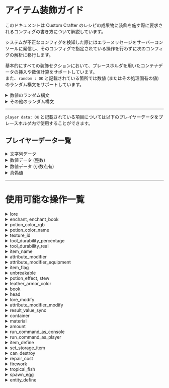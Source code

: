 # アイテム装飾ガイド
このドキュメントは Custom Crafter のレシピの成果物に装飾を施す際に要求されるコンフィグの書き方について解説しています。  
  
システムが不正なコンフィグを検知した際にはエラーメッセージをサーバーコンソールに発信し、そのコンフィグで指定されている操作を行わずに次のコンフィグの解析に移行します。  
  
基本的にすべての装飾セクションにおいて、プレースホルダを用いたコンテナデータの挿入や数値計算をサポートしています。  
また、`random : OK` と記載されている箇所では数値 (またはその処理固有の値) のランダム構文をサポートしています。  
<details><summary>数値のランダム構文</summary>

## 数値のランダム構文
`random[下限?:上限?]` のフォーマットに従ってください。`下限?`, `上限?` はそれぞれ記載されていても、されていなくてもどちらでも良いことを示しています。使用箇所ごとに内部で下/上限値が設定されているので、`random[:]` でも機能します。(なお、コンフィグに記載した下/上限値がシステム内部で設定された値の範囲から外れている場合は、**システム内部で定義された範囲が優先して適用されます。**)  

それらの組み合わせに取りうる値の範囲を以下に列挙します。  
- `random[:]` :  システム内部で設定された下限から上限までの全ての値
- `random[下限:]` : コンフィグに記載された下限値からシステム内部で設定された上限値までの値
- `random[:上限]` : システム内部で設定された下限値からコンフィグに記載された上限値までの値
- `random[下限:上限]` : コンフィグに記載された下限値から上限値までの値

それぞれのシステム内部で設定された下限値、上限値は `random under : ~~~`, `random upper : ~~~` のように記載しています。
</details>

<details><summary>その他のランダム構文</summary>
  
## その他のランダム構文
基本的にランダムに値を取り出す文は `random[値]` の形式を取り、全ての要素を示す `all`、現在含まれている値を示す `self` が用意されています。(一部の構文では `self` が用意されていないことがあります。)  
  
`!` を用いて否定を表すこと、`,` で要素を区切ることも、ほとんどのランダム構文に共通しているルールです。  
</details>

---

`player data: OK` と記載されている項目については以下のプレイヤーデータをプレースホルダ内で使用することができます。  

## プレイヤーデータ一覧
<details><summary>文字列データ</summary>

### 文字列データ
- `$PLAYER_NAME$` : プレイヤー名
- `$PLAYER_UUID$` : プレイヤーの UUID
- `$PLAYER_CURRENT_WORLD$` : プレイヤーが存在するワールド名
- `$PLAYER_DISPLAYED_NAME$` : 他プレイヤーに表示されるプレイヤー名
- `$PLAYER_CLIENT_BRAND_NAME$` : プレイヤーのクライアント名 (空の場合は `null`)
- `$PLAYER_CURRENT_GAME_MODE$` : プレイヤーの現在のゲームモード
- `$PLAYER_FACING$` : プレイヤーが向いている方角

</details>

<details><summary>数値データ (整数)</summary>

### 数値データ(整数)
- `$PLAYER_CURRENT_Xi$` : プレイヤーの X 座標(小数点以下切り捨て)
- `$PLAYER_CURRENT_Yi$` : プレイヤーの Y 座標(小数点以下切り捨て)
- `$PLAYER_CURRENT_Zi$` : プレイヤーの Z 座標(小数点以下切り捨て)
- `$PLAYER_CURRENT_FOOD_LEVEL$` : プレイヤーの満腹度
- `$PLAYER_PING$` : プレイヤーの ping 値
- `$PLAYER_EXP_LEVEL$` : プレイヤーの経験値レベル
- `$PLAYER_MAXIMUM_NO_DAMAGE_TICKS$` : プレイヤーが最も長くダメージを受けなかったゲーム内ティック

 </details>

 <details><summary>数値データ (小数点有)</summary>

### 数値データ(小数点有)
- `$PLAYER_CURRENT_X$` : プレイヤーの X 座標
- `$PLAYER_CURRENT_Y$` : プレイヤーの Y 座標
- `$PLAYER_CURRENT_Z$` : プレイヤーの Z 座標
- `$PLAYER_CURRENT_PITCH$` : プレイヤーのピッチ方向の回転量
- `$PLAYER_CURRENT_YAW$` : プレイヤーのヨー方向の回転量
- `$PLAYER_EXP$` : プレイヤーが現在持つ経験値量
- `$PLAYER_CURRENT_HEALTH$` : プレイヤーの体力値

</details>

<details><summary>真偽値</summary>

### 真偽値
- `$PLAYER_IN_WATER$` : プレイヤーが水に浸っているか
- `$PLAYER_IS_FLYING$` : プレイヤーが飛んでいるか
- `$PLAYER_IN_RAIN$` : プレイヤーが雨にうたれているか
- `$PLAYER_IN_LAVA$` : プレイヤーが溶岩の中にいるか

</details>

---

# 使用可能な操作一覧

<details><summary>lore</summary>

# lore
効果 : アイテムに説明文を追加します。

---

- `player data: OK`

正規表現 : `type: lore, value: .+`

---

`value: ` の後ろに説明文を記載してください。

e.g `type: lore, value: This is a pen.`

</details>

<details><summary>enchant, enchant_book</summary>

# enchant, enchant_book
効果 : 
- アイテムにエンチャントを追加します。(enchant)
- エンチャントされた本に効果を追加します。(enchant_book)

---

- `player data: OK`
- `random : OK`
  - `random under(level): 1`
  - `random upper(level): 255`

--- 

正規表現(enchant) : `type: enchant, value: type=(enchant|level),action=([a-zA-Z_\\[\\](),!]+)->(.+)`

正規表現(enchant_book) : `type: enchant_book, value: type=(enchant|level),action=([a-zA-Z_\\[\\](),!]+)->(.+)`

---

enchant と enchant_book は同じ構文を使用するため、このセクションでまとめて解説します。  
  
`type=` は、エンチャントの種類を変更する、もしくは新規にエンチャントを付与する場合であれば `enchant` を選んでください。レベルを操作する場合は `level` を選んでください。  
  
`action=` の後ろには、操作対象のエンチャント名を記載してください。(ランダム構文を用いても可 / ランダム構文については `エンチャントのランダム構文` を参照してください)  
  
`->` の後ろには、`type=enchant` であればエンチャント(ランダム構文でも可)、もしくは `None` を、`type=level` であれば変更後のエンチャントレベルを記載してください。  
  
e.g `type: enchant, value: type=enchant,action=random[()]`  

## エンチャントのランダム構文
このセクションでは、エンチャントを指定された要素の中からランダムに決定する構文の解説を行います。

正規表現 : `random(\[[!A-Za-z_,]+])`

---

`[]` の中に否定(`!`) と区切り(`,`) を使用してランダムに選ぶソースを決定していきます。
以下に利用することができるワードの一覧を示します。

- `all` : 全てのエンチャント
- `self` : このワードが呼び出された時点で成果物が含んでいるエンチャント
- `none` : エンチャントを消去するためのワード
- `cursed` : 呪い系のエンチャント
- `discoverable` : エンチャントテーブルで付与することができる全てのエンチャント
- `tradeable` : 村人との取引で入手可能なエンチャント全て
- `treasure` : 宝物に付与されるエンチャント全て
- `common` : 通常レアリティのエンチャント全て
- `rare` : レアエンチャント全て
- `uncommon` : アンコモンエンチャント全て
- `very_rare` : 非常にレアなエンチャント全て
- その他、ゲーム内で利用可能な全てのエンチャントの ID

e.g. `random[all,!fortune]` : 全てのエンチャントから幸運を除いたランダムなエンチャント

e.g. `random[all,!self]` : 全てのエンチャントから現在含んでいる全てのエンチャントを除いたランダムなエンチャント

</details>

<details><summary>potion_color_rgb</summary>

# potion_color_rgb
効果 : ポーションの色を RGB で指定します。

---

- `player data : OK`

正規表現 : `type: potion_color_rgb, value: red=([0-9]+),green=([0-9]+),blue=([0-9]+)`

---

各要素には 0 ~ 255 の範囲内の整数を記載してください。

</details>

<details><summary>potion_color_name</summary>

# potion_color_name
効果 : ポーションの色を色の名前から指定します。

---

- `player data : OK`

正規表現 : `type: potion_color_name, value: [a-z]+`

---

使用可能な色の一覧
- `aqua`
- `black`
- `blue`
- `fuchsia`
- `gray`
- `green`
- `lime`
- `maroon`
- `navy`
- `olive`
- `purple`
- `silver`
- `teal`
- `white`
- `yellow`

</details>

<details><summary>texture_id</summary>

# texture_id
効果 : アイテムに適用するテクスチャの ID を指定します。

---

- `player data : OK`

正規表現 : `type: texture_id, value: [0-9]+`

</details>

<details><summary>tool_durability_percentage</summary>

# tool_durability_percentage
効果 : アイテムの残り耐久値をパーセンテージで指定します。

---

- `player data : OK`

正規表現 : `type: tool_durability_percentage, value: ([0-9]*)\\.?([0-9]+)`

---

指定した値、もしくはプレースホルダ内で計算した値が 1 未満である場合は、残り耐久値を 1 に設定します。

</details>

<details><summary>tool_durability_real</summary>

# tool_durability_real
効果 : アイテムの残り耐久値を数字で指定します。

---

- `player data : OK`

正規表現 : `type: tool_durability_real, value: [0-9]+`

---

指定した値、もしくはプレースホルダ内で計算した値が 1 未満である場合は、残り耐久値を 1 に設定します。

</details>

<details><summary>item_name</summary>

# item_name
効果 : アイテムの名前を指定します。

---

- `player data : OK`

正規表現 : `type: item_name, value: .+`

---

マインクラフト内の装飾文字を用いる場合は、`§` を使用してください。

</details>

<details><summary>attribute_modifier</summary>

# attribute_modifier
効果 : アイテムの属性を操作します。

---

- `player data : OK`

正規表現 : `type: attribute_modifier, value: attribute=([a-zA-Z_]+),op=(?i)(add_number|add_scalar|multiply_scalar_1),value=(-?[0-9]*\\.?[0-9]+)`

---

属性の詳細は [こちら (Attribute@fandom wiki)](https://minecraft.fandom.com/ja/wiki/%E5%B1%9E%E6%80%A7) をご覧ください。

</details>

<details><summary>attribute_modifier_equipment</summary>

# attribute_modifier_equipment
効果 : スロット制限付きの属性を操作します。

---

- `player data : OK`

正規表現 : `type: attribute_modifier_equipment, value: attribute=([a-zA-Z_]+),op=(?i)(add_number|add_scalar|multiply_scalar_1),value=(-?[0-9]*\\.?[0-9]+),slot=([a-zA-Z_]+)`

---

slot には
- `chest`
- `feet`
- `hand`
- `head`
- `legs`
- `off_hand`

のいずれかを指定してください。

</details>

<details><summary>item_flag</summary>

# item_flag
効果 : アイテムに付与された隠れた効果を操作します。

---

- `player data : OK`

正規表現 : `type: item_flag, value: flag=([a-zA-Z_]+),action=(?i)(clear|remove|add)`

---

- `action=clear` : アイテムが持つ全てのアイテムフラグを消します。(このとき、`flag` には適当な文字を書いてください)
- `action=remove` : 指定したアイテムフラグを消します。
- `action=add` : 指定したアイテムフラグを追加します。 

`flag` に指定可能な値一覧
- `hide_armor_trim` : ?
- `hide_attributes` : アイテムに付与された属性を隠すかどうか
- `hide_destroys` : アイテムがアドベンチャーモードでも破壊可能なブロックを隠すかどうか
- `hide_dye` : **(皮防具限定)** 染められた色を隠すかどうか
- `hide_placed_on` : アドベンチャーモードでも設置可能なブロックを隠すかどうか
- `hide_unbrealable` : 耐久値が無限であることを隠すかどうか

</details>

<details><summary>unbreakable</summary>

# unbreakable
効果 : アイテムの耐久値を無限にします。

---

- `player data : OK`

正規表現 : `type: unbreakable, value: (true|false)`

</details>

<details><summary>potion_effect, stew</summary>

# potion_effect, stew
効果 : 
- ポーションの効果を操作します。(potion_effect)
- 怪しげなシチューの効果を操作します。 (stew)

---

- `player data : OK`
- `random : OK`
  - `random under(amplifier): 0`
  - `random upper(amplifier): 255`
  - `random under(duration): 1`
  - `random upper(duration): 2147483647`

正規表現(potion_effect) : `type: potion_effect, value: ([a-zA-Z\\[\\]!,0-9=_]+)->(.+)` 
正規表現(stew) : `type: stew, value: ([a-zA-Z\\[\\]!,0-9=_]+)->(.+)`

---

potion_effect と stew は同じ構文を使用するため、このセクションでまとめて解説します。

これらの記載例は以下のようになります。

e.g. `type: potion_effect, value: slowness->speed:[amplifier=10,duration=-1]` (鈍足の効果を移動速度上昇に変更し、効果レベルを 10 に、効果時間を無限に設定します。)

e.g. `type: stew, value: random[self]->random[all,!self]:[a=10,d=200,ambient,!icon,!particles]` (現在保持しているポーション効果の中から1つランダムに選んだものを、全ての効果の中から現在保持している効果を除いたもののうちランダムに選んだ1つの効果に変更します。そして、効果レベルを 10 に、効果時間を 200 秒、 ambient, アイコン非表示, パーティクル非表示に設定します。)

上記の例より、基本的な構文が `変更前のポーション効果->変更後のポーション効果:[amplifier=効果レベル,duration=効果時間]` であることが分かると思います。また、各所にランダム構文が使用できることも。

`amplifier=` と `duration=` にはそれぞれ `a=` と `d=` がエイリアスとして存在します。また、**これら2つの要素は毎回必ず記載しなくてはいけません。**
効果時間には

`!` が否定を表し、それぞれの効果の区切りに `,` を使用するのは `エンチャントのランダム構文` と同様です。

以下はポーション効果のランダム構文で使用可能なワードとその効果の一覧です。

- `all` : 全てのポーション効果
- `self` : このワードが呼び出された時点で保持しているポーション効果全て
- `benefical` : プレイヤーに対して有益なポーション効果全て
- `harmful` : プレイヤーに対して有害なポーション効果全て
- `neutral` : プレイヤーの状態に対して特筆すべき変化をもたらさないポーション効果全て
- `ambient` : ?
- `icon` : アイコンを持つ全てのポーション効果
- `particle` : パーティクルを持つ全てのポーション効果
- `ゲーム内で有効な全てのポーション効果 ID`

---

`type: stew, value: random[all,!self]->[a=100,d=-1]` のように `変更前のポーション効果->変更後のポーション効果:[amplifier=効果レベル,duration=効果時間]`  の構文から外れたものでも有効なコンフィグとして認識されます。
これは、ポーション効果を新規に追加する際の書き方です。これらは
`追加するポーション効果->[amplifier=効果レベル,duration=効果時間]` として表されます。

</details>

<details><summary>leather_armor_color</summary>

# leather_armor_color
効果 : 皮防具の色を変更する

---

- `player data : OK`

---

追加データ
- `$CURRENT_RED$` : 現在の防具に設定されている色の赤要素の値
- `$CURRENT_GREEN$` : 現在の防具に設定されている色の緑要素の値
- `$CURRENT_BLUE$` : 現在の防具に設定されている色の青要素の値
- `$CURRENT_RGB$` : 現在の防具に設定されている色を RGB として整数に変換した値

---

正規表現 : 
- `type: leather_armor_color, value: r=([0-9]+),g=([0-9]+),b=([0-9]+)` : 色を RGB で指定する場合
- `type: leather_armor_color, value: ([a-zA-Z_]+)` : 色を色名で指定する場合
- `type: leather_armor_color, value: (?i)random` : ランダムな色を指定する場合

---

色名から指定する場合に使用可能なワードは `potion_color_name` に記載されているものと同じです。

</details>

<details><summary>book</summary>

# book
効果 : 本の内容を操作する。

---

- `player data : OK`

---

正規表現 : `type: book, value: type=(author|title|add_page|add_long|from_file|gen),element=.+`

---

## author
`element=` 以下の文字列を本の著者に設定します。

## title
`element=` 以下の文字列を本のタイトルとして設定します。

## add_page
本にページを追加し、 `element=` 以下の文字列を追加したページの内容として設定します。(1 ページに記載可能な文字数までしか記載されません。)

## add_long
本にページを追加し、 `element=` 以下の文字列を記載します。1 ページに記載可能な文字数を超過した場合は、自動的にページを追加され記載されます。  
1 冊の本に設定可能なページ数 (100) 、もしくは 1 冊の本に記載可能な文字数 (25600 文字) を超えた場合は、残りの文字は記載されません。  

## from_file
`element=` 以下の文字列をファイルのパスとして解釈し、対象のファイルが存在し内容を正しく読み取ることができた場合に、その内容を本に記載します。(文字コードは `UTF-8` に限ります。)  
対象のファイルに含まれる文字数が 25600 文字を超えた場合はその内容を記載せずに処理を終了します。  
ファイルを相対パスで指定する場合、サーバーソフトの `jar` ファイルが存在するパスを基準に探索します。  

## gen
`element=` 以下に記載された文字列を本の世代として設定します。設定可能な世代は以下の通りです。
- `original` : オリジナル
- `copy_of_original` : オリジナルのコピー
- `copy_of_copy` : コピーのコピー
- `tattered` : ボロボロ

</details>

<details><summary>head</summary>

# head
効果 : プレイヤーヘッドの情報を操作する。

---

- `player data : OK`

---

正規表現 : `type: head, value: type=(name|url),value=.+`

---

`type=name` の場合、`value=` 以下に指定した名前のプレイヤーのスキンをプレイヤーヘッドに設定します。  

`type=url` の場合、`value=` 以下に指定した文字列からスキンデータを取得しプレイヤーヘッドに設定します。このとき必要なデータは `{"textures":{"SKIN":{"url":"スキンデータが存在する URL"}}}` のように表される json データをを Base64 エンコードした文字列になります。  
[Minecraft Heads](https://minecraft-heads.com/) では `For Developers` セクションの `Value` に記載されているデータになります。  

スキンデータを初めて取得する場合にはキャッシュデータを作成する都合上、成果物がドロップされるまで 1 ~ 2 秒ほど時間がかかることがあります。  

また、作成されるプレイヤーヘッドの名前はデフォルトでは `ランダム生成されたUUID's head` となります。  
変更する場合は `item_name` を使用してください。  

</details>

<details><summary>lore_modify</summary>

# lore_modify
効果 : アイテムの説明文を操作します。

---

- `player data : OK`

---

正規表現 : `type: lore_modify, value: type=(clear|modify)(,value=type=(remove|insert),line=([0-9]+)(,value=(.+))*)?`

---

追加データ
- `$CURRENT_LINES$` : アイテムの説明文の行数
- `$CURRENT_LINE.行番号$` : アイテムの説明文の中でインデックス "行番号" に位置する内容
  - e.g. `$CURRENT_LINE.0$` : 行番号 0 の説明文

---

`type=clear` の場合、その時点でアイテムが持つ説明文を全て破棄します。  
また、`,value=` 以下のデータを必要としません。  

`type=modify` の場合、更に操作タイプを `remove`, `insert` のどちらかから選択する必要があります。  
(行番号は最も上に位置する説明文を 0 行目として、下に行くにつれ増加します。  
また、何も文字が記載されていない空の行も 1 行としてカウントされます。)  
- `remove` : `line=` 以下に指定した行を削除します。2 つ目の `value=` 以下のデータを必要としません。  
- `insert` : `line=` 以下に指定した行に `value=` 以下の文字列を挿入します。この操作が実行された時点で、アイテムの説明文の行数が 1 行増加し、挿入箇所以後のインデックスが 1 増加します。  

</details>

<details><summary>attribute_modifier_modify</summary>

# attribute_modifier_modify
効果 : アイテムに設定された attribute_modifier を操作する。

---

- `player data : OK`

---

正規表現 : `type: attribute_modifier_modify, value: type=(clear|remove|modify)(,attribute=([a-zA-Z_]+)(,value=(.+))?)?`

---

`type=clear` : アイテムに設定された全ての属性を削除します。`,attribute=` 以降のデータは不要です。

`type=remove` : `attribute=` 以下で指定した属性を削除します。`,value=` 以降のデータは不要です。

`type=modify` : `attribute=` で指定された属性を `value=` 以下のデータに書き換えます。
このとき、`value=` 以下のデータは下記の正規表現に従っている必要があります。
- `attribute=([a-zA-Z_]+),op=([a-zA-Z_]+),value=([\\d.-]+),slot=([a-zA-Z_]+)` : 装備スロットを指定する場合
- `attribute=([a-zA-Z_]+),op=([a-zA-Z_]+),value=([\\d.-]+)` : 装備スロットを指定しない場合

</details>

<details><summary>result_value_sync</summary>

# result_value_sync
効果 : この機能が呼び出された時点で成果物に付与されているコンテナデータを `$result.キー名` の形式で呼び出すことができるようにデータの同期を行う。

---

正規表現 : `type: result_value_sync`

**この機能は値を必要としません。**

</details>

<details><summary>container</summary>

# container
効果 : 成果物にコンテナデータを設定する。

---

- `player data : OK`

---

正規表現 : `type: container, value: type=(add|remove|modify),target=([a-zA-Z0-9_.%$]*)(,value=(.+))?`

---

コンテナ名は `コンテナの名前.データ型を示す文字列` の形式でなければなりません。
データ型は下記の通りです。
- `string` : 文字列データ
-  `long` : 数値(整数)データ
- `double` : 数値(小数)データ
- `anchor` : アンカー(値を持たないコンテナ)

---

`remove` : `target=` 以下で指定したコンテナデータを削除します。  

`add` : `target=` 以下に指定した名前を持ち、 `value=` 以下のデータを持ったコンテナを新規作成し、成果物に付与します。  

`modify` : `target=` 以下に指定された名前のコンテナデータの中身を `value=` 以下に指定されたデータに書き換えます。このとき、書き換えるデータの型は書き換えられる元のコンテナと一致させなければいけません。  

</details>

<details><summary>material</summary>

# material
効果 : 成果物のアイテム種別を変更する。

---

- `player data : OK`

---

 正規表現 : `type: material, value: [a-zA-Z_]+`

</details>
<details><summary>amount</summary>

# amount
効果 : 成果物の数量を変更する。

---

- `player data : OK`

---

正規表現 : `type: amount, value: [0-9]+`

</details>
<details><summary>run_command_as_console</summary>

# run_command_as_console
効果 : サーバーコンソールとしてコマンドを実行する。

---

- `player data : OK`

---

正規表現 : `type: run_command_as_console, value: .+`

---

`value: ` 以下に記載するコマンドにスラッシュは不要です。

</details>
<details><summary>run_command_as_player</summary>

# run_command_as_player
効果 : プレイヤー(アイテム作成者)としてコマンドを実行する。

---

- `player data : OK`

---

正規表現 : `type: run_command_as_player, value: .+`

---

`value: ` 以下に記載するコマンドにスラッシュは不要です。

</details>
<details><summary>item_define</summary>

# item_define

</details>
<details><summary>set_storage_item</summary>

# set_storage_item
効果 : `item_define` で定義したアイテムを現在のアイテムにセットする。(現在のアイテムがバンドルである場合に限る)

---

- `player data : OK`

---

正規表現 : `type: set_storage_item, value: name=([a-zA-Z0-9]+)(,amount=[0-9]+)?(,times=[0-9]+)?`

---

`name` には `item_define` で定義したアイテムの名前を指定してください。  
  
(オプション)`amount` : 配置するアイテムの数量を変更することができます。(1 ~ 127)  
(オプション) `times` : 指定した回数だけバンドルにアイテムを配置します。(`amount`  で数量を変更している場合には、変更された数量のまま指定された回数だけ配置されます。)  

</details>
<details><summary>can_destroy</summary>

# can_destroy
効果 : アドベンチャーモードでも破壊することができるブロックを指定する。

---

- `player data : OK`

---

正規表現 : `type: can_destroy, value: [a-zA-Z0-9_,]+`

---

`value` にはアドベンチャーモードでも破壊可能にするブロックの ID を `,` 区切りで列挙してください。

</details>
<details><summary>repair_cost</summary>

# repair_cost
効果 : アイテムの修理コストを設定する。

---

- `player data : OK`

---

正規表現 : `type: repair_cost, value: [0-9]+`

</details>
<details><summary>firework</summary>

# firework
効果 : 花火または花火の星の設定を行う。

---

- `player data : OK`
- `random : OK`
  - `random under(power): 0`
  - `random upper(power): 127`
  - `random under(rgb color): 0`
  - `random upper(rgb color): 255`

---

正規表現 : `type: firework, value: .+`

---

`value` では下記のワードによって設定を行うことができます。
- `clear` : 全てのエフェクトを削除する。
- `power` : 威力を設定する。
- `trail` : 軌跡の描写をオンにする。
- `flicker` : ちらつきをオンにする。
- `shape` : 炸裂した際に描かれる絵柄を設定する。
- `color` : 使用される色を設定する。
- `fade` : 炸裂したエフェクトが消えゆく際の色を設定する。

---

`color`, `trail`, `flicker` で否定の `!` を使用することができます。(`color` で使用した場合には、指定された色が消える。)

`trail`, `flicker` は値を必要とせず、それらを記載することによってオンオフの制御を行うことができます。

`color`, `shape`, `fade`, `power` はそれぞれ設定に値の記載が必要です。
## color, fade
`color=` または `fade=` 以下に `/` 区切りで色を追加します。名前で指定することも、 RGB の値で指定することも可能です。  
使用可能な色の名前は `potion_color_name` と同じです。  
  
RGB で指定する場合には `rgb=赤要素の値-緑要素の値-青要素の値` の形式で記載してください。  
(e.g. `rgb=100-100-100`)  

この形式で指定する際、それぞれの要素の値をランダムに指定することが可能です。  
(e.g. `rgb=random[:]-random[100-200]-random[:150]`)  

また、1つの要素の値のみランダムに決定するよう設定することも可能です。  
(e.g. `rgb=random[100:200]-100-150`)  

色設定の例  
`color=green/rgb=random[100:]-100-200/blue/white`  
フェード設定の例  
`fade=green/rgb=100-200-random[:]`  

## shape
`shape=` 以降に花火の絵柄を記載してください。
複数の絵柄を設定することはできません。

花火の絵柄一覧
- `ball` : 球形
- `ball_large` : 球形(大)
- `burst` : 炸裂
- `creeper` : クリーパーの顔
- `star` : 星

## power
`power=` 以降に花火の威力の記載をしてください。  
値の範囲は 0 ~ 127 です。  
花火の威力が大きくなるほど燃焼時間が長くなり、エリトラ飛行に使う際には長く加速することができます。  
  
e.g. `power=random[10:30]` (威力を 10 ~ 30 の範囲のランダムな値に設定)  

</details>
<details><summary>tropical_fish</summary>

# tropical_fish
効果  : 熱帯魚バケツの中身の設定を行う。

---

- `player data : OK`
- `random : OK`

---

正規表現 : `type: tropical_fish, value: body_color=([a-zA-Z\[\]!,]+),pattern=([a-zA-Z\[\]!_,]+),pattern_color=([a-zA-Z\[\]!_,]+)`

---

`body_color`, `pattern`, `pattern_color` の各要素でそれぞれのランダム構文が使用可能です。

## body_color, pattern_color
- 熱帯魚の体の色を設定します。(body_color)
- 熱帯魚の体の図柄の色を設定します。(pattern_color)

色の名前から、もしくはランダムで設定します。 RGB からの指定はできません。

使用可能な色の一覧
- `black`
- `blue`
- `brown`
- `cyan`
- `gray`
- `green`
- `light_blue`
- `light_gray`
- `lime`
- `magenta`
- `orange`
- `pink`
- `purple`
- `red`
- `white`
- `yellow`

---

指定例
- `body_color=random[all,!pink,!white]` (体の色にピンクと白以外のランダムな1色を設定する)
- `pattern_color=green` (図柄の色を緑色に設定する)

## pattern
熱帯魚の体の図柄を設定します。

体の図柄一覧
- `betty`
- `blockfish`
- `brinely`
- `clayfish`
- `dasher`
- `flopper`
- `glitter`
- `kob`
- `snooper`
- `spotty`
- `stripey`
- `sunstreak`

指定例
- `pattern=random[all,!betty,!kob]` (betty, kob 以外の全ての図柄からランダムに選んだ1つ)
- `pattern=stripey`

</details>
<details><summary>spawn_egg</summary>

# spawn_egg  
効果：成果物がスポーンエッグである場合、その中身のエンティティタイプを設定する。  

---

使用可能な特殊データ無し  

---

正規表現 : `name:([a-zA-Z_0-9]+),actions:type=[A-Z_0-9]+`  

---

このセクションではプレースホルダやプレイヤーデータは使用できません。  

## name  
name には `spawn_egg` を定義したあとに記述する `entity_define` 内で使用するための名前を設定してください。  
この名前は 1 つのレシピファイル内で固有のものにしてください。  
  
設定例  
```yaml
type: spawn_egg
value: name:self,actions:type=zombie
```  

</details>

<details><summary>entity_define</summary>

# entity_define  
効果：成果物がスポーンエッグである場合、その中身の設定を行う  
  
---

- `player data : OK`
- `random : OK (詳細は後述)`

---

正規表現 : `value: name:[a-zA-Z0-9]+,actions:.+`  

---

このセクションではスポーンエッグ、またはスポーンエッグを使用したスポナーから湧くエンティティの設定を行います。  
  
`name` に操作の対象となるエンティティの名前を、`actions` にカンマ区切りで操作を書き連ねます。  
entity_define は 1 つのレシピファイル内であれば操作した内容を保存しているので、エンティティの定義を複数行に渡って行うことができます。  
  
新規のエンティティを生み出す際は可読性の面から  
```yaml
- type: entity_define
  value: "name:名前,actions:type=エンティティの種類"
```  
のように新しい行で定義するのが望ましいのですが、  
```yaml
# self はこの行以前に定義したエンティティの名前とする
- type: entity_define
  value: "name:self,actions:selfに対する処理,->新しいエンティティの名前,type=新しいエンティティの種類"
```  
のように右向き矢印(`->`)を用いて新しいエンティティの名前を確保し、その次の操作で `type=` によって種類を指定することによっても作成することができます。  
この方法を用いて新しいエンティティを作成する際は必ず`->` で**名前を確保した直後に `type=` によって種類を指定**しなくてはいけません。  
また、右向き矢印はエンティティの新規作成だけでなく、行の途中で対象とするエンティティを変更するためにも使用することができます。  
以下の例では、行の最初にエンティティ `self` を指定していますが、途中から対象となるエンティティを `other` に変更しています。  
```yaml
- type: entity_define
  value: "name:self,actions:ai=false,->other,ai=true"
```  
  
行の途中で対象となるエンティティを変更すると、再度変更されない限りその行の終わりまでエンティティの指定が移動したままになります。  
もちろん、行の途中で何度も対象となるエンティティを変更することはできますが、これもまた可読性の面から考えるとあまり好ましい書き方とはいえません。  
  
　システムは `entity_define` に書かれた情報を解析する際、 `container` セクションの上に書かれた情報から読み取るため、操作で使用するエンティティは必ずその操作前に前の行、もしくは同じ行のそれ以前で定義されている必要があります。  
  
---

下に `actions` の一覧を示します。  
  
<details><summary>add_passenger</summary>

# add_passenger  
`random : OK(数値ランダムのみ)`  
`custom data : OK`  
- `$CURRENT_TARGET_PASSENGERS_COUNT$` : その行でターゲットとなっているエンティティに騎乗しているエンティティの総数  

---
  
正規表現 : `add_passenger=+エンティティ名`  

---
  
効果 : `+=` の後に指定された名前を持つエンティティを、このキーワードが呼び出されたときに対象となっているエンティティへ騎乗させます。 
  
騎乗させようとしたエンティティが存在しない場合、システムはエラーを出さずこの処理をスキップします。  
  
例  
```yaml
- type: entity_define
  value: "name:self,type=zombie,->other,type=skeleton,->self,add_passenger+=other"
# self (ゾンビ)の上に other (スケルトン)を騎乗させる。
```

</details>

<details><summary>item_define</summary>

# item_define  
INTERNAL FUNCTION  

</details>

<details><summary>set_armor</summary>

# set_armor
`random : OK(数値ランダムのみ)`

---

正規表現 : `set_armor=(predicate=(true|false)/)?(helmet|chest|leggings|boots|mainhand|offhand)=[$.a-zA-Z0-9_-]+`

---

効果 : 対象となるエンティティに `define` セクションで定義したアイテムを装備させます。  
  
`predicate` には、この操作を実行するための条件を記載することができます。  
条件にはプレースホルダと、その内部での各種演算を利用することができます。  
条件を利用しない場合は記載を省略することができます。 
  
基本的な構文は `装着部位=装着するアイテムの定義名` のかたちを取ります。  

例  
```yaml
- type: item_define
- type: entity_define
  value: "name:self,type=zombie,set_armor=helmet=iron_helm"

define:
  - name: [iron_helm]
    base: [IRON_HELMET]
# self (ゾンビ)の頭部位に鉄のヘルメットを装備させる。
```

</details>

<details><summary>set_drop_chance</summary>

# set_drop_chance
`random : OK(数値ランダムのみ)`  

---

正規表現 : `set_drop_chance=(predicate=(true|false)/)?slot=(helmet|chest|leggings|boots|mainhand|offhand)/chance=[0-9.]+`  

---

効果 : 各部位のアイテムのドロップ率を設定する。  

`predicate` に条件(任意)、`slot` に対象となる部位、`chance` にドロップ率を記載します。  
* (`chance=[0-9.]+` でプレースホルダを利用する場合、評価後の値を正規表現にかけます。)

</details>

<details><summary>set_various_value</summary>

# set_various_value
DEPRECATED

</details>

<details><summary>ai</summary>  

# AI  
`random : OK(数値ランダムのみ)`  

---

正規表現 : `ai=(true|false)`  

---

効果 : 対象のエンティティ(モブ限定)に行動 AI を設定する(true 時のみ)。  

直接書かれた値やプレースホルダ内の計算値を代入した結果が `ai=true` になる場合、スポーンするモブに行動 AI を設定します。  
(デフォルトでは行動 AI オン)

</details>

<details><summary>set_spawner_value</summary>

# set_spawner_value
`random : OK`  
- `under limit(max_nearby_entities) : 1`
- `upper limit(max_nearby_entities) : 1000`
- `under limit(min_spawn_delay / max_spawn_delay) : 1`
- `upper limit(min_spawn_delay / max_spawn_delay) : 2,147,483,646 (Integer.MAX_VALUE - 1)`
- `under limit(spawn_count) : 1`
- `upper limit(spawn_count) : 100`
- `under limit(spawn_range) : 0`
- `upper limit(spawn_range) : 100`
- `under limit(req_player_range) : 0`
- `upper limit(req_player_range) : 64`
- `under limit(block_light / sky_light) : 0`
- `upper limit(block_light / sky_light) : 15`
- `under limit(weight) : 1`
- `upper limit(weight) : 1000`  

---

正規表現 : `set_spawner_value=((max_nearby_entities|max_spawn_delay|min_spawn_delay|spawn_range|spawn_count|req_player_range|spawn_weight|max_block_light|min_block_light|max_sky_light|min_sky_light|rough_control):([0-9]+|random\[([0-9-]+)?:([0-9-]+)?]);)+`  

---

効果 : スポーンエッグをスポナーに使用したとき、各種パラメータの値を設定する。  

スポナーの各種パラメータを設定します。  
設定可能なパラメータは以下に示します。  
- `max_nearby_entities` : スポナーの湧き範囲内に存在していても湧きに影響が出ないエンティティの数 + 1
- `min_spawn_delay` : 最小の湧き間隔 (ゲーム内ティック, 1tick=1/20sec)
- `max_spawn_delay` : 最大の湧き間隔 (〃)
- `spawn_range` : 湧き範囲
- `spawn_count` : 一度に湧くエンティティの数(デフォルト値=4)
- `req_player_range` : スポナーがアクティブになる距離(デフォルト値=16)
- `spawn_weight` : ウェイト(デフォルト値=1)
- `max_block_light` : スポナーが稼働するために必要な最大光量(スポナーに当たる光量)
- `min_block_light` : スポナーが稼働するために必要な最低光量(〃)
- `max_sky_light` : スポナーが稼働するために必要な最大光量(空の光量)
- `min_sky_light` : スポナーが稼働するために必要な最低光量(〃)
- `rough_control` : このスポナーが最初に湧かせたエンティティのコピーを生成し続ける(引数不要)

`rought_control` 以外のパラメータの設定には値が必要となり、`パラメータ名:値` で示され、複数記述する際はセミコロン(`;`)で区切ります。  
  
`spawner_min_delay` もしくは `spawner_max_delay` を設定する場合は、事前に `min_block_light`, `max_block_light`, `min_sky_light`, `max_sky_light` -> `weight` の設定が必要になります。(5 つのパラメータのうち `weight` は最後に設定しなくてはいけません)  
また、`block_light`, `sky_light`, `spawn_delay` は `min` と `max` の大小関係が `min <= max` である必要があります。  
例  
```yaml
- type: entity_define
  value: "name:self,actions:set_spawner_value=min_block_light:0,max_block_light:15,min_sky_light:0,max_sky_light:15,weight:1"
# ブロックに当たる光量 0 ~ 15, 空の光量 0 ~ 15 の場合にエンティティをスポーンさせる
```  


</details>

<details><summary>falling_type</summary>

# falling_type
`random : OK`  
- `all` : すべてのブロック

--- 

正規表現 : `falling_type=(predicate:(true|false);)?name:[a-zA-Z_0-9]+;block:[a-zA-Z_0-9\[\]!/]+(;toBlock:(true|false))?(;dropItem:(true|false))?(damage:(default|[0-9.]+))?`  

---

効果 : スポーンさせるエンティティが falling_block のとき、各種パラメータを設定する。  

## name　(必須)
`name` には対象となるエンティティの名前を入れてください。  

## block (必須)
`block` には落下ブロックの種類を入れてください。このセクションではカスタムされたランダム機能を使用することができます。　　
ランダム構文で使用可能なキーワードは以下の通りです。  
- `all` : すべてのブロック
- `solid` : 上にブロックを積み重ねられるタイプのブロックすべて
- `occluding` : 不透過ブロックすべて

このセクションでのランダム構文における各要素の区切りにはカンマ(`,`)ではなくスラッシュ(`/`)を使用してください。  
  
例  
```yaml
- type: entity_define
  value: "name:self,actions:type=falling_block,falling_type=name:self;block:random[all/!COMMAND_BLOCK]"
# self という名前を持つすべてのブロック(コマンドブロック以外)からランダムに選ばれた種類の落下ブロックを作成
```

## toBlock (任意)
`toBlock` には落下ブロックが地面に到達した際にブロック化するか否かを入れてください。  
デフォルトでは `toBlock:false` の状態であり、地面に到達してもブロック化せずにエンティティは消滅します。アイテムはドロップしません。  
落下ブロックは `toBlock:true` の状態で地面またはブロックに接すると、ブロック化を試みます。接したブロックがフルサイズではない場合などの場合はブロック化に失敗し、(`dropitem:true` である場合は)アイテムとしてドロップされます。  

## dropItem (任意)
`dropItem` には落下ブロックがフルサイズではないブロックなどに当たった際にアイテム化してドロップするか否かを入れてください。  
デフォルトでは `dropItem:false` の状態であり、アイテムをドロップすることはありません。  

## damage (任意)
`damage` には落下ブロックがエンティティにもたらすダメージを入れてください。  
デフォルトの落下ダメージを適用したい場合は `default` キーワードを使用してください。  
ダメージを設定する場合には 1 以上 2147483647 以下の範囲で設定してください。  
小数を指定した場合には整数への丸め込みが行われます。  
例  
`falling_type=name:self;block:random[all];damage:default`  

</details>

<details><summary>dropped_item_detail</summary>

# dropped_item_detail
プレースホルダのみ使用可  

---

正規表現 : `dropped_item_detail=(predicate:(true|false);)?item:[a-zA-Z_0-9]+`  

---

効果 : スポーンさせるエンティティがアイテムである場合に、そのアイテムのパラメータを設定する。  

`item_define` で定義したアイテムを `item:` に設定します。

</details>

<details><summary>splash_potion_detail</summary>

# splash_potion_detail

</details>

</details>
